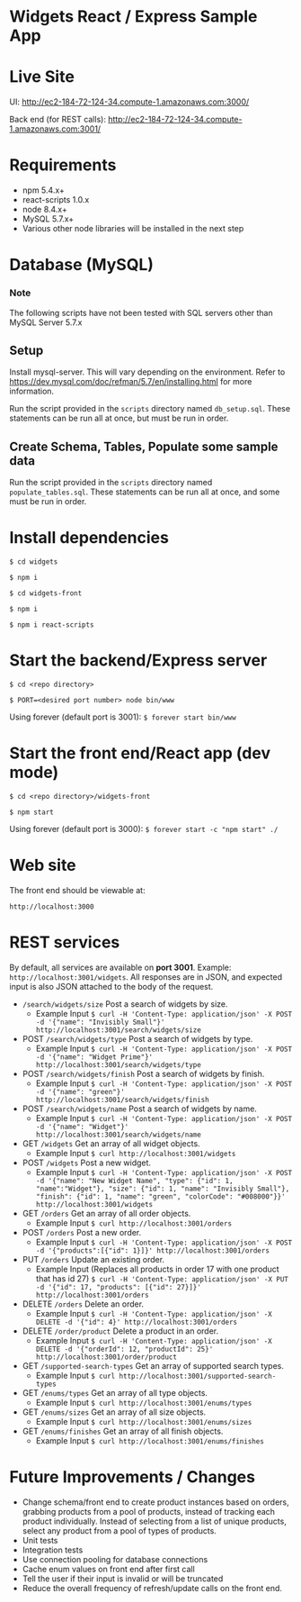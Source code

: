 # Widgets React / Express Sample App

# Live Site
UI: http://ec2-184-72-124-34.compute-1.amazonaws.com:3000/

Back end (for REST calls): http://ec2-184-72-124-34.compute-1.amazonaws.com:3001/

# Requirements
- npm 5.4.x+
- react-scripts 1.0.x
- node 8.4.x+
- MySQL 5.7.x+
- Various other node libraries will be installed in the next step

# Database (MySQL)

### Note
The following scripts have not been tested with SQL servers other than MySQL Server 5.7.x

## Setup
Install mysql-server. This will vary depending on the environment. Refer to https://dev.mysql.com/doc/refman/5.7/en/installing.html for more information.

Run the script provided in the `scripts` directory named `db_setup.sql`. These statements can be run all at once, but must be run in order.

## Create Schema, Tables, Populate some sample data
Run the script provided in the `scripts` directory named `populate_tables.sql`. These statements can be run all at once, and some must be run in order.

# Install dependencies
`$ cd widgets`

`$ npm i`

`$ cd widgets-front`

`$ npm i`

`$ npm i react-scripts`

# Start the backend/Express server
`$ cd <repo directory>`

`$ PORT=<desired port number> node bin/www`

Using forever (default port is 3001):
`$ forever start bin/www`

# Start the front end/React app (dev mode)
`$ cd <repo directory>/widgets-front`

`$ npm start`

Using forever (default port is 3000):
`$ forever start -c "npm start" ./`

# Web site
The front end should be viewable at:

`http://localhost:3000`

# REST services

By default, all services are available on <b>port 3001</b>. Example: `http://localhost:3001/widgets`. All responses are in JSON, and expected input is also JSON attached to the body of the request.
- `/search/widgets/size` Post a search of widgets by size.
  - Example Input `$ curl -H 'Content-Type: application/json' -X POST -d '{"name": "Invisibly Small"}' http://localhost:3001/search/widgets/size`
- POST `/search/widgets/type` Post a search of widgets by type.
  - Example Input `$ curl -H 'Content-Type: application/json' -X POST -d '{"name": "Widget Prime"}' http://localhost:3001/search/widgets/type`
- POST `/search/widgets/finish` Post a search of widgets by finish.
  - Example Input `$ curl -H 'Content-Type: application/json' -X POST -d '{"name": "green"}' http://localhost:3001/search/widgets/finish`
- POST `/search/widgets/name` Post a search of widgets by name.
  - Example Input `$ curl -H 'Content-Type: application/json' -X POST -d '{"name": "Widget"}' http://localhost:3001/search/widgets/name`
- GET `/widgets` Get an array of all widget objects.
  - Example Input `$ curl http://localhost:3001/widgets`
- POST `/widgets` Post a new widget.
  - Example Input `$ curl -H 'Content-Type: application/json' -X POST -d '{"name": "New Widget Name", "type": {"id": 1, "name":"Widget"}, "size": {"id": 1, "name": "Invisibly Small"}, "finish": {"id": 1, "name": "green", "colorCode": "#008000"}}' http://localhost:3001/widgets`
- GET `/orders` Get an array of all order objects.
  - Example Input `$ curl http://localhost:3001/orders`
- POST `/orders` Post a new order.
  - Example Input `$ curl -H 'Content-Type: application/json' -X POST -d '{"products":[{"id": 1}]}' http://localhost:3001/orders`
- PUT `/orders` Update an existing order.
  - Example Input (Replaces all products in order 17 with one product that has id 27) `$ curl -H 'Content-Type: application/json' -X PUT -d '{"id": 17, "products": [{"id": 27}]}' http://localhost:3001/orders`
- DELETE `/orders` Delete an order.
  - Example Input `$ curl -H 'Content-Type: application/json' -X DELETE -d '{"id": 4}' http://localhost:3001/orders`
- DELETE `/order/product` Delete a product in an order.
  - Example Input `$ curl -H 'Content-Type: application/json' -X DELETE -d '{"orderId": 12, "productId": 25}' http://localhost:3001/order/product`
- GET `/supported-search-types` Get an array of supported search types.
  - Example Input `$ curl http://localhost:3001/supported-search-types`
- GET `/enums/types` Get an array of all type objects.
  - Example Input `$ curl http://localhost:3001/enums/types`
- GET `/enums/sizes` Get an array of all size objects.
  - Example Input `$ curl http://localhost:3001/enums/sizes`
- GET `/enums/finishes` Get an array of all finish objects.
  - Example Input `$ curl http://localhost:3001/enums/finishes`

# Future Improvements / Changes

- Change schema/front end to create product instances based on orders, grabbing products from a pool of products, instead of tracking each product individually. Instead of selecting from a list of unique products, select any product from a pool of types of products.
- Unit tests
- Integration tests
- Use connection pooling for database connections
- Cache enum values on front end after first call
- Tell the user if their input is invalid or will be truncated
- Reduce the overall frequency of refresh/update calls on the front end.
